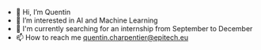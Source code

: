 - 👋 Hi, I’m Quentin
- 👀 I’m interested in AI and Machine Learning
- 👀 I'm currently searching for an internship from September to December
- 📫 How to reach me quentin.charpentier@epitech.eu

